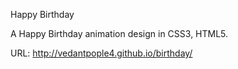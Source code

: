 Happy Birthday

A Happy Birthday animation design in CSS3, HTML5.

URL: http://vedantpople4.github.io/birthday/

